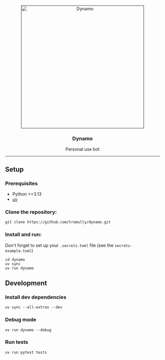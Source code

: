 <p align="center">
<a href="" rel="noopener"><img src="assets/images/dynamo.png" alt="Dynamo" height="400"></a>
</p>
<h3 align="center">Dynamo</h3>

<div align="center"></div>

<p align="center">Personal use bot
    <br>
</p>

---

## Setup <a name="setup"></a>

### Prerequisites

- Python >=3.13
- [uv](https://docs.astral.sh/uv/getting-started/installation/)

### Clone the repository:

```shell
git clone https://github.com/trumully/dynamo.git
```

### Install and run:

Don't forget to set up your `.secrets.toml` file (see the `secrets-example.toml`)

```shell
cd dynamo
uv sync
uv run dynamo
```

## Development <a name="development"></a>

### Install dev dependencies

```shell
uv sync --all-extras --dev
```

### Debug mode

```shell
uv run dynamo --debug
```

### Run tests

```shell
uv run pytest tests
```
